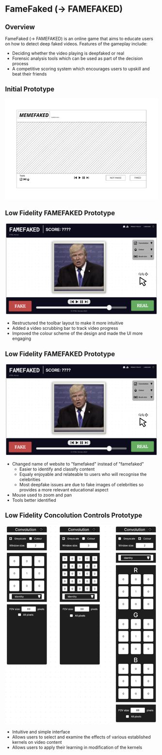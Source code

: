 # FameFaked (-> FAMEFAKED)

## Overview
FameFaked (-> FAMEFAKED) is an online game that aims to educate users on how to detect deep faked videos. Features of the gameplay include:
- Deciding whether the video playing is deepfaked or real
- Forensic analysis tools which can be used as part of the decision process
- A competitive scoring system which encourages users to upskill and beat their friends

## Initial Prototype
<img title="Initial prototype of our design" alt="" src="/docs/images/initial_prototype.png">

## Low Fidelity FAMEFAKED Prototype
<img title="Low fidelity prototype of our FAMEFAKED webpage design" alt="" src="/docs/images/FAMEFAKED_low_fidelity.png">

- Restructured the toolbar layout to make it more intuitive
- Added a video scrubbing bar to track video progress
- Improved the colour scheme of the design and made the UI more engaging

## Low Fidelity FAMEFAKED Prototype
<img title="Low fidelity prototype of our FAMEFAKED webpage design" alt="" src="/docs/images/FAMEFAKED_low_fidelity.PNG">

- Changed name of website to "famefaked" instead of "famefaked"
    - Easier to identify and classify content
    - Equaly enjoyable and relateable to users who will recognise the celebrities
    - Most deepfake issues are due to fake images of celebrities so provides a more relevant educational aspect
- Mouse used to zoom and pan
- Tools better identified

## Low Fidelity Concolution Controls Prototype
<img title="Low fidelity prototype of our convolution tools" alt="" src="/docs/images/convolution_tools_low_fidelity.PNG">

- Intuitive and simple interface
- Allows users to select and examine the effects of various established kernels on video content
- Allows users to apply their learning in modification of the kernels
